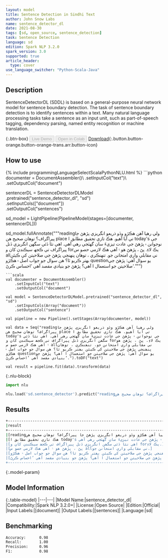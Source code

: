 ```yaml
---
layout: model
title: Sentence Detection in Sindhi Text
author: John Snow Labs
name: sentence_detector_dl
date: 2021-08-30
tags: [sd, open_source, sentence_detection]
task: Sentence Detection
language: sd
edition: Spark NLP 3.2.0
spark_version: 3.0
supported: true
article_header:
  type: cover
use_language_switcher: "Python-Scala-Java"
---
```


## Description

SentenceDetectorDL (SDDL) is based on a general-purpose neural network model for sentence boundary detection. The task of sentence boundary detection is to identify sentences within a text. Many natural language processing tasks take a sentence as an input unit, such as part-of-speech tagging, dependency parsing, named entity recognition or machine translation.

{:.btn-box}
<button class="button button-orange" disabled>Live Demo</button>
<button class="button button-orange" disabled>Open in Colab</button>
[Download](https://s3.amazonaws.com/auxdata.johnsnowlabs.com/public/models/sentence_detector_dl_sd_3.2.0_3.0_1630337452693.zip){:.button.button-orange.button-orange-trans.arr.button-icon}

## How to use



<div class="tabs-box" markdown="1">
{% include programmingLanguageSelectScalaPythonNLU.html %}
```python
documenter = DocumentAssembler()\
    .setInputCol("text")\
    .setOutputCol("document")
    
sentencerDL = SentenceDetectorDLModel\
  .pretrained("sentence_detector_dl", "sd") \
  .setInputCols(["document"]) \
  .setOutputCol("sentences")

sd_model = LightPipeline(PipelineModel(stages=[documenter, sentencerDL]))

sd_model.fullAnnotate("""readingولي رھيا آھن ھڪڙو وڏو ذريعو انگريزي پڙھڻ جا پيراگراف؟ توھان صحيح ھن place تي آيا آھيو. هڪ تازي تحقيق مطابق ا today's جي نوجوانن ۾ پڙهڻ جي عادت تيزيءَ سان گهٽجي رهي آهي. اھي نٿا ڏئي سگھن انگريزي ڏنل پيراگراف تي ڪجھ سيڪنڊن کان و forيڪ لاءِ. پڻ ، پڙهڻ هو ۽ آهي هڪ لازمي حصو س allني مقابلي واري امتحانن جو. تنھنڪري ، توھان پنھنجي پڙھڻ جي صلاحيتن کي ڪيئن بھتر ڪريو ٿا؟ ھن سوال جو جواب اصل ۾ ھڪڙو questionيو سوال آھي: پڙھڻ جي صلاحيتن جو استعمال ا آھي؟ پڙهڻ جو بنيادي مقصد آهي ’احساس ڪرڻ‘.""")

```
```scala
val documenter = DocumentAssembler()
    .setInputCol("text")
    .setOutputCol("document")

val model = SentenceDetectorDLModel.pretrained("sentence_detector_dl", "sd")
	.setInputCols(Array("document"))
	.setOutputCol("sentence")

val pipeline = new Pipeline().setStages(Array(documenter, model))

val data = Seq("readingولي رھيا آھن ھڪڙو وڏو ذريعو انگريزي پڙھڻ جا پيراگراف؟ توھان صحيح ھن place تي آيا آھيو. هڪ تازي تحقيق مطابق ا today's جي نوجوانن ۾ پڙهڻ جي عادت تيزيءَ سان گهٽجي رهي آهي. اھي نٿا ڏئي سگھن انگريزي ڏنل پيراگراف تي ڪجھ سيڪنڊن کان و forيڪ لاءِ. پڻ ، پڙهڻ هو ۽ آهي هڪ لازمي حصو س allني مقابلي واري امتحانن جو. تنھنڪري ، توھان پنھنجي پڙھڻ جي صلاحيتن کي ڪيئن بھتر ڪريو ٿا؟ ھن سوال جو جواب اصل ۾ ھڪڙو questionيو سوال آھي: پڙھڻ جي صلاحيتن جو استعمال ا آھي؟ پڙهڻ جو بنيادي مقصد آهي ’احساس ڪرڻ‘.").toDF("text")

val result = pipeline.fit(data).transform(data)

```

{:.nlu-block}
```python
import nlu

nlu.load('sd.sentence_detector').predict("readingولي رھيا آھن ھڪڙو وڏو ذريعو انگريزي پڙھڻ جا پيراگراف؟ توھان صحيح ھن place تي آيا آھيو. هڪ تازي تحقيق مطابق ا today's جي نوجوانن ۾ پڙهڻ جي عادت تيزيءَ سان گهٽجي رهي آهي. اھي نٿا ڏئي سگھن انگريزي ڏنل پيراگراف تي ڪجھ سيڪنڊن کان و forيڪ لاءِ. پڻ ، پڙهڻ هو ۽ آهي هڪ لازمي حصو س allني مقابلي واري امتحانن جو. تنھنڪري ، توھان پنھنجي پڙھڻ جي صلاحيتن کي ڪيئن بھتر ڪريو ٿا؟ ھن سوال جو جواب اصل ۾ ھڪڙو questionيو سوال آھي: پڙھڻ جي صلاحيتن جو استعمال ا آھي؟ پڙهڻ جو بنيادي مقصد آهي ’احساس ڪرڻ‘.", output_level ='sentence')  

```
</div>

## Results

```bash
+--------------------------------------------------------------------------------------------------------------+
|result                                                                                                        |
+--------------------------------------------------------------------------------------------------------------+
|[readingولي رھيا آھن ھڪڙو وڏو ذريعو انگريزي پڙھڻ جا پيراگراف؟ توھان صحيح ھن place تي آيا آھيو.]               |
|[هڪ تازي تحقيق مطابق ا today's جي نوجوانن ۾ پڙهڻ جي عادت تيزيءَ سان گهٽجي رهي آهي.]                           |
|[اھي نٿا ڏئي سگھن انگريزي ڏنل پيراگراف تي ڪجھ سيڪنڊن کان و forيڪ لاءِ.]                                       |
|[پڻ ، پڙهڻ هو ۽ آهي هڪ لازمي حصو س allني مقابلي واري امتحانن جو.]                                             |
|[تنھنڪري ، توھان پنھنجي پڙھڻ جي صلاحيتن کي ڪيئن بھتر ڪريو ٿا؟ ھن سوال جو جواب اصل ۾ ھڪڙو questionيو سوال آھي:]|
|[پڙھڻ جي صلاحيتن جو استعمال ا آھي؟ پڙهڻ جو بنيادي مقصد آهي ’احساس ڪرڻ‘.]                                      |
+--------------------------------------------------------------------------------------------------------------+


```

{:.model-param}
## Model Information

{:.table-model}
|---|---|
|Model Name:|sentence_detector_dl|
|Compatibility:|Spark NLP 3.2.0+|
|License:|Open Source|
|Edition:|Official|
|Input Labels:|[document]|
|Output Labels:|[sentences]|
|Language:|sd|

## Benchmarking

```bash
Accuracy:      0.98
Recall:        1.00
Precision:     0.96
F1:            0.98
```